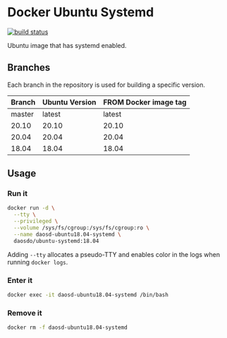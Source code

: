 # Docker Ubuntu Systemd

[![build status](https://img.shields.io/docker/cloud/build/daosdo/ubuntu-systemd)](https://hub.docker.com/repository/docker/daosdo/ubuntu-systemd)

Ubuntu image that has systemd enabled.

## Branches

Each branch in the repository is used for building a specific version.

| Branch | Ubuntu Version | FROM Docker image tag |
| ------ | -------------- | --------------------- |
| master | latest         | latest                |
| 20.10  | 20.10          | 20.10                 |
| 20.04  | 20.04          | 20.04                 |
| 18.04  | 18.04          | 18.04                 |

## Usage

### Run it

```bash
docker run -d \
  --tty \
  --privileged \
  --volume /sys/fs/cgroup:/sys/fs/cgroup:ro \
  --name daosd-ubuntu18.04-systemd \
  daosdo/ubuntu-systemd:18.04
```

Adding `--tty` allocates a pseudo-TTY and enables color in the logs when
running `docker logs`.

### Enter it

```bash
docker exec -it daosd-ubuntu18.04-systemd /bin/bash
```

### Remove it

```bash
docker rm -f daosd-ubuntu18.04-systemd

```
